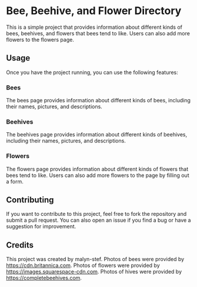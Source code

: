 # Bee, Beehive, and Flower Directory
This is a simple project that provides information about different kinds of bees, beehives, and flowers that bees tend to like. Users can also add more flowers to the flowers page.

## Usage
Once you have the project running, you can use the following features:

### Bees
The bees page provides information about different kinds of bees, including their names, pictures, and descriptions.

### Beehives
The beehives page provides information about different kinds of beehives, including their names, pictures, and descriptions.

### Flowers
The flowers page provides information about different kinds of flowers that bees tend to like. Users can also add more flowers to the page by filling out a form.

## Contributing
If you want to contribute to this project, feel free to fork the repository and submit a pull request. You can also open an issue if you find a bug or have a suggestion for improvement.

## Credits
This project was created by malyn-stef. Photos of bees were provided by https://cdn.britannica.com. Photos of flowers were provided by https://images.squarespace-cdn.com. Photos of hives were provided by https://completebeehives.com.
